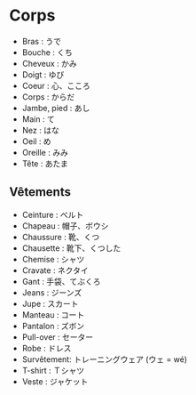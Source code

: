 # Corps

- Bras : うで
- Bouche : くち
- Cheveux : かみ
- Doigt : ゆび
- Coeur : 心、こころ
- Corps : からだ
- Jambe, pied : あし
- Main : て
- Nez : はな
- Oeil : め
- Oreille : みみ
- Tête : あたま


## Vêtements

- Ceinture : ベルト
- Chapeau : 帽子、ボウシ
- Chaussure : 靴、くつ
- Chausette : 靴下、くつした
- Chemise : シャツ
- Cravate : ネクタイ
- Gant : 手袋、てぶくろ
- Jeans : ジーンズ
- Jupe : スカート
- Manteau : コート
- Pantalon : ズボン
- Pull-over : セーター
- Robe : ドレス
- Survêtement: トレーニングウェア (ウェ = wé)
- T-shirt : Ｔシャツ
- Veste : ジャケット
